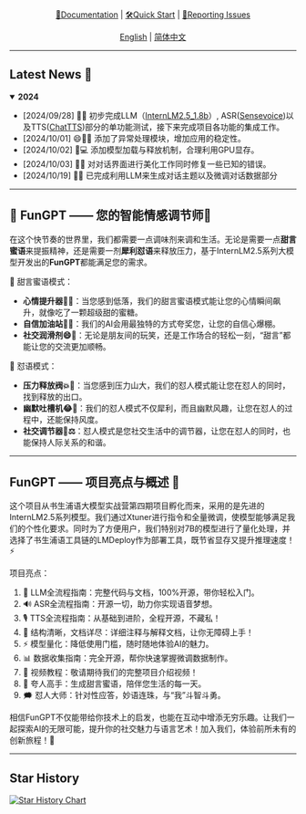 <div align="center">
  <!-- <img src="Assets/image/FunGPT-logo.svg" width="450"/> -->

[📘Documentation](https://github.com/Alannikos/FunGPT) |
[🛠️Quick Start](https://github.com/Alannikos/FunGPT) |
[🤔Reporting Issues](https://github.com/Alannikos/FunGPT/issues)

  [English](README_en.md) | [简体中文](README_zh.md)
</div>

______________________________________________________________________

## Latest News 🎉

<details open>
<summary><b>2024</b></summary>

- \[2024/09/28\] 👋👋 初步完成LLM（[InternLM2.5_1.8b](https://huggingface.co/internlm/internlm2_5-1_8b-chat)）, ASR([Sensevoice](https://www.modelscope.cn/models/iic/sensevoicesmall))以及TTS([ChatTTS](https://huggingface.co/2Noise/ChatTTS))部分的单功能测试，接下来完成项目各功能的集成工作。
- \[2024/10/01\] 😄🐍✨ 添加了异常处理模块，增加应用的稳定性。
- \[2024/10/02\] 🚀💻 添加模型加载与释放机制，合理利用GPU显存。
- \[2024/10/03\] 🎨🐞 对对话界面进行美化工作同时修复一些已知的错误。
- \[2024/10/19\] 🎉💬 已完成利用LLM来生成对话主题以及微调对话数据部分
</details>

_____________________________________________________________________


## 🌈 FunGPT —— 您的智能情感调节师🍹

在这个快节奏的世界里，我们都需要一点调味剂来调和生活。无论是需要一点**甜言蜜语**来提振精神，还是需要一剂**犀利怼语**来释放压力，基于InternLM2.5系列大模型开发出的**FunGPT**都能满足您的需求。

🍬 甜言蜜语模式：

- **心情提升器🌟✨**：当您感到低落，我们的甜言蜜语模式能让您的心情瞬间飙升，就像吃了一颗超级甜的蜜糖。
- **自信加油站💪🌈**：我们的AI会用最独特的方式夸奖您，让您的自信心爆棚。
- **社交润滑剂😄🤝**：无论是朋友间的玩笑，还是工作场合的轻松一刻，“甜言”都能让您的交流更加顺畅。

🔪 怼语模式：

- **压力释放阀💥😤**：当您感到压力山大，我们的怼人模式能让您在怼人的同时，找到释放的出口。
- **幽默吐槽机😂👅**：我们的怼人模式不仅犀利，而且幽默风趣，让您在怼人的过程中，还能保持风度。
- **社交调节器🤝⚖️**：怼人模式是您社交生活中的调节器，让您在怼人的同时，也能保持人际关系的和谐。
_____________________________________________________________________


## FunGPT —— 项目亮点与概述 🌟

这个项目从书生浦语大模型实战营第四期项目孵化而来，采用的是先进的InternLM2.5系列模型。我们通过Xtuner进行指令和全量微调，使模型能够满足我们的个性化要求。同时为了方便用户，我们特别对7B的模型进行了量化处理，并选择了书生浦语工具链的LMDeploy作为部署工具，既节省显存又提升推理速度！⚡

项目亮点：
  1. 📖 LLM全流程指南：完整代码与文档，100%开源，带你轻松入门。
  2. 🔊 ASR全流程指南：开源一切，助力你实现语音梦想。
  3. 🎙️ TTS全流程指南：从基础到进阶，全程开源，不藏私！
  4. 📂 结构清晰，文档详尽：详细注释与解释文档，让你无障碍上手！
  5. ⚡ 模型量化：降低使用门槛，随时随地体验AI的魅力。
  6. 📊 数据收集指南：完全开源，帮你快速掌握微调数据制作。
  7. 🎥 视频教程：敬请期待我们的完整项目介绍视频！
  8. 🤗 夸人高手：生成甜言蜜语，陪伴您生活的每一天。
  9. 🗯️ 怼人大师：针对性应答，妙语连珠，与“我”斗智斗勇。


相信FunGPT不仅能带给你技术上的启发，也能在互动中增添无穷乐趣。让我们一起探索AI的无限可能，提升你的社交魅力与语言艺术！加入我们，体验前所未有的创新旅程！🌟

_____________________________________________________________________


## Star History

[![Star History Chart](https://api.star-history.com/svg?repos=Alannikos/FunGPT&type=Date)](https://star-history.com/#Alannikos/FunGPT&Date)
